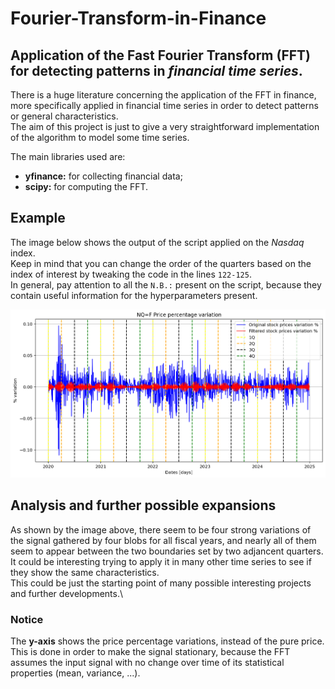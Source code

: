 # Fourier-Transform-in-Finance
## Application of the **Fast Fourier Transform** (FFT) for detecting patterns in *financial time series*. 

There is a huge literature concerning the application of the FFT in finance, more specifically applied in financial time series in order to detect patterns or general characteristics.\
The aim of this project is just to give a very straightforward implementation of the algorithm to model some time series.

The main libraries used are:
* **yfinance:** for collecting financial data;
* **scipy:** for computing the FFT.

## Example
The image below shows the output of the script applied on the *Nasdaq* index.\
Keep in mind that you can change the order of the quarters based on the index of interest by tweaking the code in the lines `122-125`.\
In general, pay attention to all the `N.B.:` present on the script, because they contain useful information for the hyperparameters present.

![image](Nasdaq_with_quarters.png)

## Analysis and further possible expansions
As shown by the image above, there seem to be four strong variations of the signal gathered by four blobs for all fiscal years, and nearly all of them seem to appear between the two boundaries set by two adjancent quarters.\
It could be interesting trying to apply it in many other time series to see if they show the same characteristics.\
This could be just the starting point of many possible interesting projects and further developments.\

### Notice
The **y-axis** shows the price percentage variations, instead of the pure price.\
This is done in order to make the signal stationary, because the FFT assumes the input signal with no change over time of its statistical properties (mean, variance, ...).
